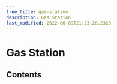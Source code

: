 ```yaml
---
tree_title: gas-station
description: Gas Station
last_modified: 2022-06-09T21:23:28.2328
---
```


# Gas Station

## Contents
